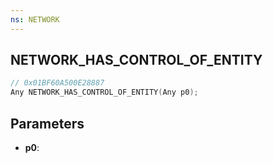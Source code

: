 ```yaml
---
ns: NETWORK
---
```

## NETWORK_HAS_CONTROL_OF_ENTITY

```c
// 0x01BF60A500E28887
Any NETWORK_HAS_CONTROL_OF_ENTITY(Any p0);
```

## Parameters
* **p0**:
